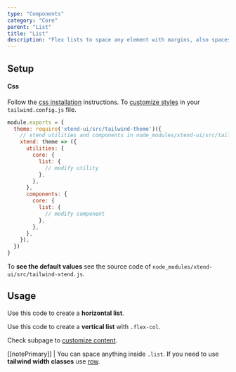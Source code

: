 ```yaml
---
type: "Components"
category: "Core"
parent: "List"
title: "List"
description: "Flex lists to space any element with margins, also spaces vertically."
---
```


## Setup

#### Css

Follow the [css installation](/introduction/getting-started/setup#css-installation) instructions. To [customize styles](/introduction/getting-started/setup#css-customization) in your `tailwind.config.js` file.

```jsx
module.exports = {
  theme: require('xtend-ui/src/tailwind-theme')({
    // xtend utilities and components in node_modules/xtend-ui/src/tailwind-xtend.js
    xtend: theme => ({
      utilities: {
        core: {
          list: {
            // modify utility
          },
        },
      },
      components: {
        core: {
          list: {
            // modify component
          },
        },
      },
    }),
  })
}
```

To **see the default values** see the source code of `node_modules/xtend-ui/src/tailwind-xtend.js`.

## Usage

Use this code to create a **horizontal list**.

<demo>
  <demovanilla src="vanilla/components/core/list/usage">
  </demovanilla>
</demo>

Use this code to create a **vertical list** with `.flex-col`.

<demo>
  <demovanilla src="vanilla/components/core/list/usage-vertical">
  </demovanilla>
</demo>

Check subpage to [customize content](/components/core/list/content).

[[notePrimary]]
| You can space anything inside `.list`. If you need to use **tailwind width classes** use [row](/components/core/row).
